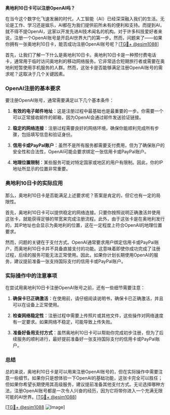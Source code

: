 **奥地利10日卡可以注册OpenAI吗？**

在当今这个数字化飞速发展的时代，人工智能（AI）已经深深融入我们的生活。无论是工作、学习还是娱乐，AI都在为我们提供前所未有的便利和支持。而提到AI，就不得不提OpenAI，这家以开发先进AI技术闻名的机构。对于许多科技爱好者来说，注册一个OpenAI账号是开启AI世界大门的第一步。然而，问题来了——如果你拥有一张奥地利10日卡，能否成功注册OpenAI账号呢？[[TG💪+ @esim1088](https://t.me/s/esim1088)]

首先，让我们了解一下什么是奥地利10日卡。奥地利10日卡是一种预付费电话卡，通常用于临时访问奥地利的移动网络服务。它非常适合短期旅行者或需要在奥地利短暂使用手机服务的人群。然而，这张卡是否能够满足注册OpenAI账号的需求呢？这取决于几个关键因素。

### OpenAI注册的基本要求

要注册OpenAI账号，通常需要满足以下几个基本条件：

1. **有效的电子邮件地址**：这是注册过程中最基础也是最重要的一步。你需要一个可以正常接收邮件的邮箱，因为OpenAI会通过邮件发送验证链接。
   
2. **稳定的网络连接**：注册过程需要良好的网络环境，确保你能顺利完成所有步骤，包括填写信息和验证身份。

3. **信用卡或PayPal账户**：虽然不是所有服务都需要支付费用，但为了确保账户的安全性和合法性，OpenAI可能会要求绑定一张信用卡或PayPal账户。

4. **地理位置限制**：某些服务可能对特定国家或地区的用户有限制。因此，你的IP地址所显示的位置非常重要。

### 奥地利10日卡的实际应用

那么，奥地利10日卡是否能满足上述要求呢？答案是肯定的，但它也有一定的局限性。

首先，奥地利10日卡可以提供稳定的网络连接。只要你按照说明正确激活并使用这张卡，就能获得足够的带宽来完成注册流程。此外，由于这张卡是在奥地利发行的，其IP地址也会显示为奥地利的位置，这在一定程度上符合OpenAI的地理位置要求。

然而，问题的关键在于支付方式。OpenAI通常要求用户绑定信用卡或PayPal账户，而奥地利10日卡并不具备直接支付的功能。这意味着即使你成功完成了注册过程，后续的服务可能无法正常使用。因此，如果你计划长期使用OpenAI的服务，建议提前准备一张支持国际支付的信用卡或PayPal账户。

### 实际操作中的注意事项

在尝试用奥地利10日卡注册OpenAI账号之前，还有一些细节需要注意：

1. **确保卡已正确激活**：在使用前，请仔细阅读说明书，确保卡已正确激活，并且可以在设备上正常使用。

2. **检查网络稳定性**：注册过程中需要上传照片或其他文件，这些操作对网络速度有一定要求。如果网络不稳定，可能导致上传失败。

3. **准备好备用支付方式**：虽然奥地利10日卡可以帮助你完成初步注册，但为了后续服务的顺利进行，最好提前准备好一张支持国际支付的信用卡或PayPal账户。

### 总结

总的来说，奥地利10日卡是可以用来注册OpenAI账号的，但在实际操作中需要注意一些细节。如果你只是想体验一下OpenAI的基础功能，这张卡完全可以胜任；但如果你希望长期使用其高级服务，建议提前准备其他支付方式。无论选择哪种方法，注册OpenAI账号都是一次令人兴奋的经历，因为它将带你进入一个充满无限可能的AI世界。[[TG💪+ @esim1088](https://t.me/s/esim1088)]

[[TG💪+ @esim1088](https://t.me/s/esim1088) ![Image](https://i.postimg.cc/4NQfJmqS/Snipaste-2025-05-13-00-14-12.png)]
